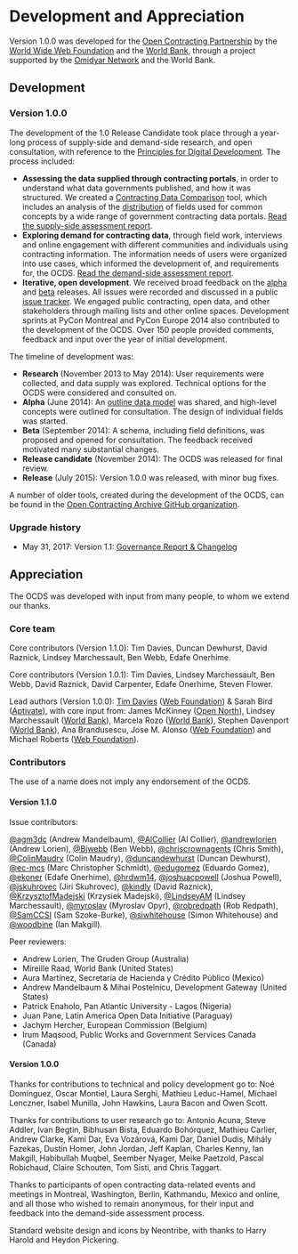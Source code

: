 # Development and Appreciation

Version 1.0.0 was developed for the [Open Contracting Partnership](https://www.open-contracting.org/) by the [World Wide Web Foundation](https://webfoundation.org/) and the [World Bank](https://www.worldbank.org/), through a project supported by the [Omidyar Network](https://www.omidyar.com) and the World Bank.

## Development

### Version 1.0.0

The development of the 1.0 Release Candidate took place through a year-long process of supply-side and demand-side research, and open consultation, with reference to the [Principles for Digital Development](https://digitalprinciples.org/). The process included:

* **Assessing the data supplied through contracting portals**, in order to understand what data governments published, and how it was structured. We created a [Contracting Data Comparison](http://ocds.open-contracting.org/opendatacomparison/) tool, which includes an analysis of the [distribution](http://ocds.open-contracting.org/opendatacomparison/datamap/) of fields used for common concepts by a wide range of government contracting data portals. [Read the supply-side assessment report](https://www.open-contracting.org/resources/supply-side-assessment-report/).
* **Exploring demand for contracting data**, through field work, interviews and online engagement with different communities and individuals using contracting information. The information needs of users were organized into use cases, which informed the development of, and requirements for, the OCDS. [Read the demand-side assessment report](https://www.open-contracting.org/resources/demand-side-assessment-report/).
* **Iterative, open development**. We received broad feedback on the [alpha](https://standard.open-contracting.org/legacy/r/0__2__0/) and [beta](https://standard.open-contracting.org/legacy/r/0__3__2/) releases. All issues were recorded and discussed in a public [issue tracker](https://github.com/open-contracting/standard/issues). We engaged public contracting, open data, and other stakeholders through mailing lists and other online spaces. Development sprints at PyCon Montreal and PyCon Europe 2014 also contributed to the development of the OCDS. Over 150 people provided comments, feedback and input over the year of initial development.

The timeline of development was:

* **Research** (November 2013 to May 2014): User requirements were collected, and data supply was explored. Technical options for the OCDS were considered and consulted on.
* **Alpha** (June 2014): An [outline data model](https://standard.open-contracting.org/legacy/r/0__2__0/) was shared, and high-level concepts were outlined for consultation. The design of individual fields was started.
* **Beta** (September 2014): A schema, including field definitions, was proposed and opened for consultation. The feedback received motivated many substantial changes.
* **Release candidate** (November 2014): The OCDS was released for final review.
* **Release** (July 2015): Version 1.0.0 was released, with minor bug fixes.

A number of older tools, created during the development of the OCDS, can be found in the [Open Contracting Archive GitHub organization](https://github.com/open-contracting-archive).

### Upgrade history

* May 31, 2017: Version 1.1: [Governance Report & Changelog](https://docs.google.com/document/d/1mpLX7R9S_DyPTPZFtoAh0Gt0IHZLDt4WZbM-nzy8xUY/edit)

## Appreciation

The OCDS was developed with input from many people, to whom we extend our thanks.

### Core team

Core contributors (Version 1.1.0): Tim Davies, Duncan Dewhurst, David Raznick, Lindsey Marchessault, Ben Webb, Edafe Onerhime.

Core contributors (Version 1.0.1): Tim Davies, Lindsey Marchessault, Ben Webb, David Raznick, David Carpenter, Edafe Onerhime, Steven Flower.

Lead authors (Version 1.0.0): [Tim Davies](http://www.timdavies.org.uk) ([Web Foundation](http://www.webfoundation.org)) & Sarah Bird ([Aptivate](http://aptivate.org)), with core input from: James McKinney ([Open North](http://opennorth.ca/)), Lindsey Marchessault ([World Bank](http://www.worldbank.org)), Marcela Rozo ([World Bank](http://www.worldbank.org)), Stephen Davenport ([World Bank](http://www.worldbank.org)), Ana Brandusescu, Jose M. Alonso ([Web Foundation](http://www.webfoundation.org)) and Michael Roberts ([Web Foundation](http://www.webfoundation.org)). 

### Contributors

The use of a name does not imply any endorsement of the OCDS.

#### Version 1.1.0

Issue contributors:

[@agm3dc](https://github.com/agm3dc) (Andrew
Mandelbaum), [@AlCollier](https://github.com/AlCollier) (Al Collier), [@andrewlorien](https://github.com/andrewlorien) (Andrew Lorien), [@Bjwebb](https://github.com/Bjwebb) (Ben Webb), [@chriscrownagents](https://github.com/chriscrownagents) (Chris Smith), [@ColinMaudry](https://github.com/ColinMaudry) (Colin Maudry), [@duncandewhurst](https://github.com/duncandewhurst) (Duncan Dewhurst), [@ec-mcs](https://github.com/ec-mcs) (Marc Christopher Schmidt), [@edugomez](https://github.com/edugomez) (Eduardo Gomez), [@ekoner](https://github.com/ekoner) (Edafe Onerhime), [@hrdwm14](https://github.com/hrdwm14), [@joshuacpowell](https://github.com/joshuacpowell) (Joshua Powell), [@jskuhrovec](https://github.com/jskuhrovec) (Jiri Skuhrovec), [@kindly](https://github.com/kindly) (David Raznick), [@KrzysztofMadejski](https://github.com/KrzysztofMadejski) (Krzysiek Madejski), [@LindseyAM](https://github.com/LindseyAM) (Lindsey Marchessault), [@myroslav](https://github.com/myroslav) (Myroslav Opyr), [@robredpath](https://github.com/robredpath) (Rob Redpath), [@SamCCSI](https://github.com/SamCCSI) (Sam
Szoke-Burke), [@siwhitehouse](https://github.com/siwhitehouse) (Simon Whitehouse) and [@woodbine](https://github.com/woodbine) (Ian Makgill).

Peer reviewers:

* Andrew Lorien, The Gruden Group (Australia)
* Mireille Raad, World Bank (United States)
* Aura Martínez, Secretaría de Hacienda y Crédito Público (Mexico)
* Andrew Mandelbaum & Mihai Postelnicu, Development Gateway (United States)
* Patrick Enaholo, Pan Atlantic University - Lagos (Nigeria)
* Juan Pane, Latin America Open Data Initiative (Paraguay)
* Jachym Hercher, European Commission (Belgium)
* Irum Maqsood, Public Works and Government Services Canada (Canada)

#### Version 1.0.0

Thanks for contributions to technical and policy development go to: Noé Domínguez, Oscar Montiel, Laura Serghi, Mathieu Leduc-Hamel, Michael Lenczner, Isabel Munilla, John Hawkins, Laura Bacon and Owen Scott.

Thanks for contributions to user research go to: Antonio Acuna, Steve Addler, Ivan Begtin, Bibhusan Bista, Eduardo Bohórquez, Mathieu Carlier, Andrew Clarke, Kami Dar, Eva Vozárová, Kami Dar, Daniel Dudis, Mihály Fazekas, Dustin Homer, John Jordan, Jeff Kaplan, Charles Kenny, Ian Makgill, Habibullah Muqbel, Seember Nyager, Meike Paetzold, Pascal Robichaud, Claire Schouten, Tom Sisti, and Chris Taggart.

Thanks to participants of open contracting data-related events and meetings in Montreal, Washington, Berlin, Kathmandu, Mexico and online, and all those who wished to remain anonymous, for their input and feedback into the demand-side assessment process.

Standard website design and icons by Neontribe, with thanks to Harry Harold and Heydon Pickering.
